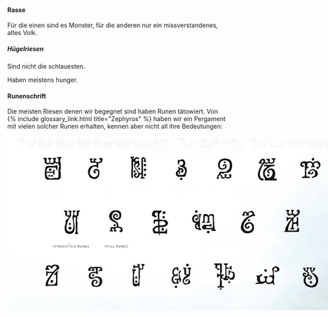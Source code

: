 ---
---
#### Rasse

Für die einen sind es Monster, für die anderen nur ein missverstandenes, altes Volk.

##### Hügelriesen

Sind nicht die schlauesten.

Haben meistens hunger.

#### Runenschrift

Die meisten Riesen denen wir begegnet sind haben Runen tätowiert. Von
{% include glossary_link.html title="Zephyros" %} haben wir ein Pergament
mit vielen solcher Runen erhalten, kennen aber nicht all ihre Bedeutungen:

<img src='/images/skt/giant-runes.jpg' style='max-width: 800px;' />
